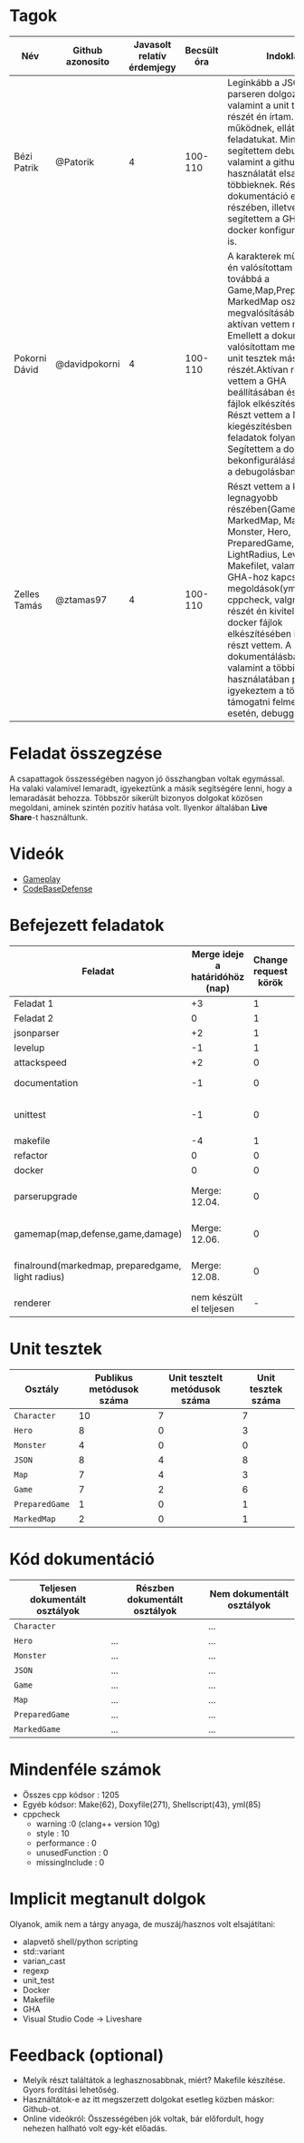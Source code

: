 # Tagok

| Név | Github azonosito  | Javasolt relatív érdemjegy | Becsült óra | Indoklás  | 
| --- | ---- | --- | ------------------ | --------- |
| Bézi Patrik | @Patorik | 4 | 100-110 | Leginkább  a JSON parseren dolgoztam, valamint a unit testek egy részét én írtam. Ezek jól is működnek, ellátják a feladatukat. Mindemellett segítettem debuggolni, valamint a github használatát elsajátítani a többieknek. Részt vettem a dokumentáció egy részében, illetve segítettem a GHA-k és a docker konfigurálásában is. |
| Pokorni Dávid | @davidpokorni | 4 | 100-110 | A karakterek működését én valósítottam meg, továbbá a Game,Map,PreparedGame, MarkedMap osztályok megvalósításában is aktívan vettem részt. Emellett a dokumentációt valósítottam meg, illetve a unit tesztek másik részét.Aktívan részt vettem a GHA beállításában és a yml fájlok elkészítésében. Részt vettem a Makefile kiegészítésben a későbbi feladatok folyamán. Segítettem a docker bekonfigurálásában, illetve a debugolásban. |
| Zelles Tamás | @ztamas97 | 4 | 100-110 | Részt vettem a kódolás legnagyobb részében(Game, MarkedMap, Map,  Monster, Hero, PreparedGame, LightRadius, Levelup,...), a Makefilet, valamint a GHA-hoz kapcsolodó megoldások(yml, iotest, cppcheck, valgrind) nagy részét én kiviteleztem. A docker fájlok elkészítésében is aktívan részt vettem. A dokumentálásban, valamint a többi eszköz használatában pedig igyekeztem a többieket támogatni felmerülő hibák esetén, debuggolásnál.  |

# Feladat összegzése
A csapattagok összességében nagyon jó összhangban voltak egymással. Ha valaki valamivel lemaradt, igyekeztünk a másik segítségére lenni, hogy a lemaradását behozza.
Többször sikerült bizonyos dolgokat közösen megoldani, aminek szintén pozitív hatása volt. Ilyenkor általában **Live Share**-t használtunk.

# Videók

 - [Gameplay](/videos/gameplay.mp4)
 - [CodeBaseDefense](/videos/codebasedefense.mp4)

# Befejezett feladatok

| Feladat | Merge ideje a határidóhöz (nap) | Change request körök | Reviewer | 
| ------- | ------------------------------- | -------------------- | -------- |
| Feladat 1 | +3 | 1 | @wajzy| 
| Feladat 2 | 0 | 1 | @hegyhati |
| jsonparser | +2 | 1 | @wajzy |
| levelup | -1 | 1 | @oliverosz |
| attackspeed | +2 | 0 | @vizvezetek |
| documentation | -1 | 0 | @cadboleny / @dobaybalazs |
| unittest | -1 | 0 | @cadboleny / @dobaybalazs, @tupoljev |
| makefile | -4 | 1 | @hegyhati |
| refactor | 0 | 0 | @hegyhati |
| docker | 0 | 0 | @hegyhati |
| parserupgrade | Merge: 12.04. | 0 | @cadboleny / @dobaybalazs, @tupoljev |
| gamemap(map,defense,game,damage) | Merge: 12.06. | 0 | @cadboleny / @dobaybalazs, @tupoljev |
| finalround(markedmap, preparedgame, light radius) | Merge: 12.08. | 0 | @cadboleny / @dobaybalazs, @tupoljev |
| renderer | nem készült el teljesen | - | - |

# Unit tesztek

| Osztály | Publikus metódusok száma | Unit tesztelt metódusok száma | Unit tesztek száma |
| --- | --- | --- | --- |
| `Character` | 10 | 7 | 7 |
| `Hero` | 8 | 0 | 3 | 
| `Monster` | 4 | 0 | 0 | 
| `JSON` | 8 | 4 | 8 | 
| `Map` | 7 | 4 | 3 | 
| `Game` | 7 | 2 | 6 | 
| `PreparedGame` | 1 | 0 | 1 | 
| `MarkedMap` | 2 | 0 | 1 | 

# Kód dokumentáció

| Teljesen dokumentált osztályok | Részben dokumentált osztályok | Nem dokumentált osztályok |
| --- | --- | --- | 
| `Character` |  | ... | 
| `Hero` | ... | ... |  
| `Monster` | ... | ... |  
| `JSON` | ... | ... |
| `Game` | ... | ... |
| `Map` | ... | ... | 
| `PreparedGame` | ... | ... | 
| `MarkedGame` | ... | ... | 


# Mindenféle számok

 - Összes cpp kódsor : 1205
 - Egyéb kódsor: Make(62), Doxyfile(271), Shellscript(43), yml(85)
 - cppcheck
   - warning :0 (clang++ version 10g)
   - style : 10
   - performance : 0
   - unusedFunction : 0
   - missingInclude : 0
 
# Implicit megtanult dolgok
Olyanok, amik nem a tárgy anyaga, de muszáj/hasznos volt elsajátítani:
 - alapvető shell/python scripting
 - std::variant
 - varian_cast
 - regexp
 - unit_test
 - Docker
 - Makefile
 - GHA
 - Visual Studio Code -> Liveshare

# Feedback (optional)
 
- Melyik részt találtátok a leghasznosabbnak, miért? Makefile készítése. Gyors fordítási lehetőség.
- Használtátok-e az itt megszerzett dolgokat esetleg közben máskor: Github-ot.
- Online videókról: Összességében jók voltak, bár előfordult, hogy nehezen hallható volt egy-két előadás.